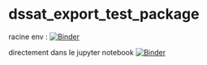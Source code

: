 # dssat_export_test_package


racine env :
[![Binder](https://mybinder.org/badge_logo.svg)](https://mybinder.org/v2/gh/JulienT01/dssat_export_test_package/HEAD)


directement dans le jupyter notebook
[![Binder](https://mybinder.org/badge_logo.svg)](https://mybinder.org/v2/gh/JulienT01/dssat_export_test_package/HEAD?labpath=test_init.ipynb)
 
 

